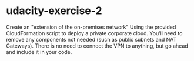# udacity-exercise-2
Create an "extension of the on-premises network"  Using the provided CloudFormation script to deploy a private corporate cloud.  You’ll need to remove any components not needed (such as public subnets and NAT Gateways). There is no need to connect the VPN to anything, but go ahead and include it in your code.
